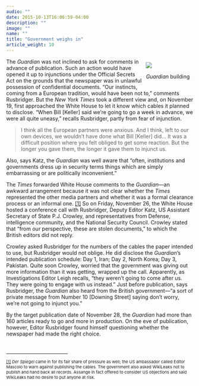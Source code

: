 ```yaml
---
audio: ""
date: 2015-10-13T16:06:59-04:00
description: ""
image: ""
name: ""
title: "Government weighs in"
article_weight: 10
---
```

<div style="float: right; padding: 10px;">
	<img src="../../files/photos/491/guardian_building.jpg" /><br />
	<p class="caption">
		<i>Guardian</i> building</p>
</div>

<p>
	The <em>Guardian</em> was not inclined to ask for comments in advance of publication. 
	Such an action would have opened it up to injunctions under the Official Secrets Act on 
	the grounds that the newspaper was in unlawful possession of confidential documents. 
	&ldquo;Our instincts, coming from a European tradition, would have been not to,&rdquo; 
	comments Rusbridger. But the <em>New York Times</em> took a different view and, on 
	November 19, first approached the White House to let it know which cables it planned 
	to disclose. &ldquo;When Bill [Keller] said we&rsquo;re going to go a week in advance, 
	we were all quite uneasy,&rdquo; recalls Rusbridger, partly from fear of injunction.
</p>

<blockquote>
	<p>
		I think all the European partners were anxious. And I think, left to our own devices, we 
		wouldn&rsquo;t have done what Bill [Keller] did&hellip; It was a difficult position where 
		you felt obliged to get some reaction. But the longer you gave them, the longer it gave 
		them to injunct us.
	</p>
</blockquote>

<p>
	Also, says Katz, the <em>Guardian</em> was well aware that &ldquo;often, institutions and 
	governments dress up in security terms things which are simply embarrassing or are politically 
	inconvenient.&rdquo;
</p>

<p>
	The <em>Times</em> forwarded White House comments to the <em>Guardian</em>&mdash;an 
	awkward arrangement because it was not clear whether the <em>Times</em> represented the 
	other media partners and whether it was a formal clearance process or an informal one.
	<a href="#_ftn1" name="_ftnref1" title="">[1]</a> 
	So on Friday, November 26, the White House hosted a conference call with Rusbridger, 
	Deputy Editor Katz, US Assistant Secretary of State P.J. Crowley, and representatives 
	from Defense, intelligence community, and the National Security Council. Crowley 
	stated that &ldquo;from our perspective, these are stolen documents,&rdquo; to which 
	the British editors did not reply.
</p>

<p>
	Crowley asked Rusbridger for the numbers of the cables the paper intended to use, but Rusbridger 
	would not oblige. He did disclose the <em>Guardian</em>&rsquo;s intended publication schedule: Day 1, 
	Iran; Day 2, North Korea; Day 3, Pakistan. Quite soon Crowley, worried that the government was 
	giving out more information than it was getting, wrapped up the call. Apparently, as Investigations 
	Editor Leigh recalls, &ldquo;they weren&rsquo;t going to come after us. They were going to engage 
	with us instead.&rdquo; Just before publication, says Rusbridger, the <em>Guardian</em> also heard 
	from the British government&mdash;&ldquo;a sort of private message from Number 10 [Downing Street] 
	saying don&rsquo;t worry, we&rsquo;re not going to injunct you.&rdquo;
</p>

<p>
	By the target publication date of November 28, the <em>Guardian</em> had more than 160 articles ready 
	to go and more in production. On the eve of publication, however, Editor Rusbridger found himself 
	questioning whether the newspaper had made the right choice.
</p>

<div>
	<br clear="all" />
	<hr align="left" size="1" width="33%" />
	<div id="ftn1">
		<p>
			<span style="font-size: 11px;">
			<a href="#_ftnref1" name="_ftn1" title="">[1]</a> 
			<em>Der Spiegel</em> came in for its fair share of pressure as well; the US ambassador 
			called Editor Mascolo to warn against publishing the cables. The government also asked 
			WikiLeaks not to publish and hand back all records. Assange in fact offered to consider 
			US objections and said WikiLeaks had no desire to put anyone at risk.
			</span>
		</p>
	</div>
</div>
</div>

